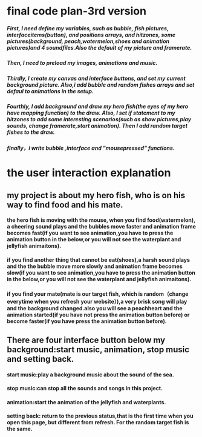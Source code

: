 
# final code plan-3rd version


##### First, I need define my variables, such as bubble, fish pictures, interfaceitems(button), and positions arrays, and hitzones, some pictures(background, peach,watermelon,shoes and animation pictures)and 4 soundfiles.Also the default of my picture and framerate.

##### Then, I need to preload my images, animations and music.

##### Thirdly, I create my canvas and interface buttons, and set my current background picture. Also,i add bubble and random fishes arrays and set defaul to animations in the setup.

##### Fourthly, I add background and draw my hero fish(the eyes of my hero have mapping function) to the draw. Also, I set if statement to my hitzones to add some interesting scenarios(such as show pictures,play sounds, change framerate,start animation). Then I add random target fishes to the draw.
##### finally，i write bubble ,interface and "mousepressed" functions.

# the user interaction explanation
## my project is about my hero fish, who is on his way to find food and his mate.
#### the hero fish is moving with the mouse, when you find food(watermelon), a cheering sound plays and the bubbles move faster and animation frame becomes fast(if you want to see animation,you have to press the animation button in the below,or you will not see the waterplant and jellyfish animaitons).
#### if you find another thing that cannot be eat(shoes),a harsh sound plays and the the bubble move more slowly and animation frame becomes slow(if you want to see animation,you have to press the animation button in the below,or you will not see the waterplant and jellyfish animaitons).
#### if you find your mate(mate is our target fish, which is random（change everytime when you refresh your website）),a very brisk song will play and the background changed.also you will see a peachheart and the animation started(if you have not press the animation button before) or become faster(if you have press the animation button before).

## There are four interface button below my background:start music, animation, stop music and setting back.
#### start music:play a background music about the sound of the sea.
#### stop music:can stop all the sounds and songs in  this project.
####  animation:start the animation of the jellyfish and waterplants.
#### setting back: return to the previous status,that is the first time when you open this page, but different from refresh. For the random target fish is the same.